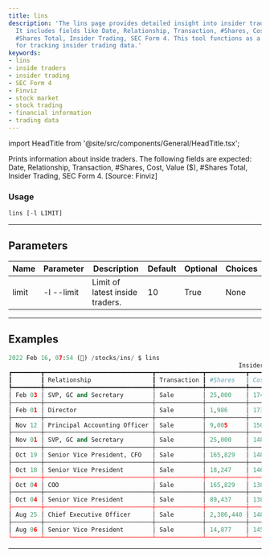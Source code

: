 ```yaml
---
title: lins
description: 'The lins page provides detailed insight into insider trading activity.
  It includes fields like Date, Relationship, Transaction, #Shares, Cost, Value ($),
  #Shares Total, Insider Trading, SEC Form 4. This tool functions as a vital resource
  for tracking insider trading data.'
keywords:
- lins
- inside traders
- insider trading
- SEC Form 4
- Finviz
- stock market
- stock trading
- financial information
- trading data
---
```


import HeadTitle from '@site/src/components/General/HeadTitle.tsx';

<HeadTitle title="stocks /ins/lins - Reference | OpenBB Terminal Docs" />

Prints information about inside traders. The following fields are expected: Date, Relationship, Transaction, #Shares, Cost, Value ($), #Shares Total, Insider Trading, SEC Form 4. [Source: Finviz]

### Usage

```python wordwrap
lins [-l LIMIT]
```

---

## Parameters

| Name | Parameter | Description | Default | Optional | Choices |
| ---- | --------- | ----------- | ------- | -------- | ------- |
| limit | -l  --limit | Limit of latest inside traders. | 10 | True | None |


---

## Examples

```python
2022 Feb 16, 07:54 (🦋) /stocks/ins/ $ lins
                                                                Insider Activity
┏━━━━━━━━┳━━━━━━━━━━━━━━━━━━━━━━━━━━━━━━┳━━━━━━━━━━━━━┳━━━━━━━━━━━┳━━━━━━━━┳━━━━━━━━━━━━━┳━━━━━━━━━━━━━━━┳━━━━━━━━━━━━━━━━━━━━┳━━━━━━━━━━━━━━━━━┓
┃        ┃ Relationship                 ┃ Transaction ┃ #Shares   ┃ Cost   ┃ Value ($)   ┃ #Shares Total ┃ Insider Trading    ┃ SEC Form 4      ┃
┡━━━━━━━━╇━━━━━━━━━━━━━━━━━━━━━━━━━━━━━━╇━━━━━━━━━━━━━╇━━━━━━━━━━━╇━━━━━━━━╇━━━━━━━━━━━━━╇━━━━━━━━━━━━━━━╇━━━━━━━━━━━━━━━━━━━━╇━━━━━━━━━━━━━━━━━┩
│ Feb 03 │ SVP, GC and Secretary        │ Sale        │ 25,000    │ 174.78 │ 4,369,548   │ 419,715       │ Adams Katherine L. │ Feb 07 06:30 PM │
├────────┼──────────────────────────────┼─────────────┼───────────┼────────┼─────────────┼───────────────┼────────────────────┼─────────────────┤
│ Feb 01 │ Director                     │ Sale        │ 1,986     │ 173.29 │ 344,154     │ 4,532,724     │ LEVINSON ARTHUR D  │ Feb 03 06:35 PM │
├────────┼──────────────────────────────┼─────────────┼───────────┼────────┼─────────────┼───────────────┼────────────────────┼─────────────────┤
│ Nov 12 │ Principal Accounting Officer │ Sale        │ 9,005     │ 150.00 │ 1,350,750   │ 37,197        │ KONDO CHRIS        │ Nov 16 06:30 PM │
├────────┼──────────────────────────────┼─────────────┼───────────┼────────┼─────────────┼───────────────┼────────────────────┼─────────────────┤
│ Nov 01 │ SVP, GC and Secretary        │ Sale        │ 25,000    │ 148.68 │ 3,716,895   │ 447,993       │ Adams Katherine L. │ Nov 03 06:31 PM │
├────────┼──────────────────────────────┼─────────────┼───────────┼────────┼─────────────┼───────────────┼────────────────────┼─────────────────┤
│ Oct 19 │ Senior Vice President, CFO   │ Sale        │ 165,829   │ 148.62 │ 24,645,506  │ 110,501       │ Maestri Luca       │ Oct 21 06:30 PM │
├────────┼──────────────────────────────┼─────────────┼───────────┼────────┼─────────────┼───────────────┼────────────────────┼─────────────────┤
│ Oct 18 │ Senior Vice President        │ Sale        │ 18,247    │ 146.35 │ 2,670,391   │ 136,118       │ O'BRIEN DEIRDRE    │ Oct 19 06:31 PM │
├────────┼──────────────────────────────┼─────────────┼───────────┼────────┼─────────────┼───────────────┼────────────────────┼─────────────────┤
│ Oct 04 │ COO                          │ Sale        │ 165,829   │ 138.83 │ 23,022,040  │ 489,490       │ WILLIAMS JEFFREY E │ Oct 05 06:44 PM │
├────────┼──────────────────────────────┼─────────────┼───────────┼────────┼─────────────┼───────────────┼────────────────────┼─────────────────┤
│ Oct 04 │ Senior Vice President        │ Sale        │ 89,437    │ 138.83 │ 12,416,539  │ 136,118       │ O'BRIEN DEIRDRE    │ Oct 05 06:43 PM │
├────────┼──────────────────────────────┼─────────────┼───────────┼────────┼─────────────┼───────────────┼────────────────────┼─────────────────┤
│ Aug 25 │ Chief Executive Officer      │ Sale        │ 2,386,440 │ 148.58 │ 354,568,479 │ 3,279,726     │ COOK TIMOTHY D     │ Aug 26 06:30 PM │
├────────┼──────────────────────────────┼─────────────┼───────────┼────────┼─────────────┼───────────────┼────────────────────┼─────────────────┤
│ Aug 06 │ Senior Vice President        │ Sale        │ 14,877    │ 145.99 │ 2,171,893   │ 136,118       │ O'BRIEN DEIRDRE    │ Aug 09 06:30 PM │
└────────┴──────────────────────────────┴─────────────┴───────────┴────────┴─────────────┴───────────────┴────────────────────┴─────────────────┘
```
---

